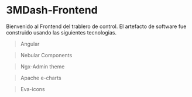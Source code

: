# 3MDash-Frontend

Bienvenido al Frontend del trablero de control. El artefacto de software fue construido usando las siguientes tecnologias.

> Angular 

> Nebular Components 

> Ngx-Admin theme 

> Apache e-charts

> Eva-icons

